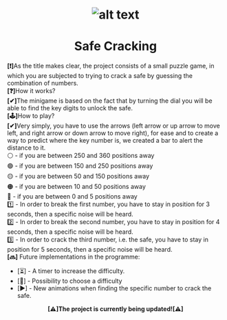 # <div class="logo" align = 'center'>![alt text](https://user-images.githubusercontent.com/111748828/224175415-5660e0ec-1de2-430f-a8ae-50342ba2184e.png)<div>
<h1 align = 'center'>Safe Cracking</h1>
<p><b>[❗]</b>As the title makes clear, the project consists of a small puzzle game, in which you are subjected to trying to crack a safe by guessing the combination of numbers.<br>
<b>[❓]</b>How it works?<br>
<b>[✔]</b>The minigame is based on the fact that by turning the dial you will be able to find the key digits to unlock the safe.<br>
<b>[🕹️]</b>How to play?<br>
<b>[✔]</b>Very simply, you have to use the arrows (left arrow or up arrow to move left, and right arrow or down arrow to move right), for ease and to create a way to predict where the key number is, we created a bar to alert the distance to it.<br>
⚪ - if you are between 250 and 360 positions away<br>
🟢 - if you are between 150 and 250 positions away<br>
🟡 - if you are between 50 and 150 positions away<br>
🟠 - if you are between 10 and 50 positions away<br>
🔴 - if you are between 0 and 5 positions away<br>
1️⃣ - In order to break the first number, you have to stay in position for 3 seconds, then a specific noise will be heard.<br>
2️⃣ - In order to break the second number, you have to stay in position for 4 seconds, then a specific noise will be heard.<br>
3️⃣ - In order to crack the third number, i.e. the safe, you have to stay in position for 5 seconds, then a specific noise will be heard.<br>
<b>[🔜]</b> Future implementations in the programme:<br>
<ul>
<li>[⏳] - A timer to increase the difficulty.</li>
<li>[🧠] - Possibility to choose a difficulty</li>
<li>[▶] - New animations when finding the specific number to crack the safe.</li></ul></p>
<p align = "center"><b>[⚠]The project is currently being updated![⚠]</b></p>
